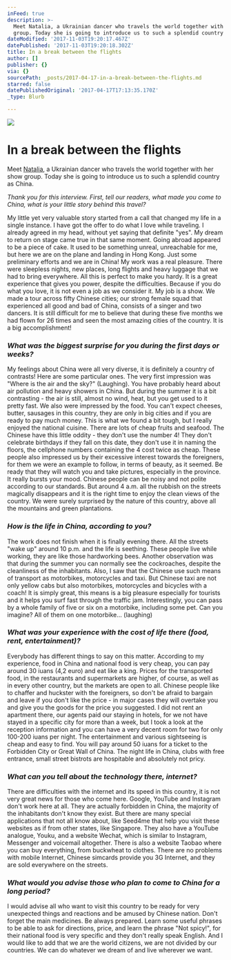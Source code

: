 ```yaml
---
inFeed: true
description: >-
  Meet Natalia, a Ukrainian dancer who travels the world together with her show
  group. Today she is going to introduce us to such a splendid country as China.
dateModified: '2017-11-03T19:20:17.467Z'
datePublished: '2017-11-03T19:20:18.302Z'
title: In a break between the flights
author: []
publisher: {}
via: {}
sourcePath: _posts/2017-04-17-in-a-break-between-the-flights.md
starred: false
datePublishedOriginal: '2017-04-17T17:13:35.170Z'
_type: Blurb

---
```

![](https://the-grid-user-content.s3-us-west-2.amazonaws.com/6f0f9a31-a09c-425a-967b-eca3383f5ddf.jpg)

# **In a break between the flights**

Meet [Natalia][0], a Ukrainian dancer who travels the world together with her show group. Today she is going to introduce us to such a splendid country as China.

_Thank you for this interview. First, tell our readers, what made you come to China, what is your little story behind this travel?_

My little yet very valuable story started from a call that changed my life in a single instance. I have got the offer to do what I love while traveling. I already agreed in my head, without yet saying that definite "yes". My dream to return on stage came true in that same moment. Going abroad appeared to be a piece of cake. It used to be something unreal, unreachable for me, but here we are on the plane and landing in Hong Kong. Just some preliminary efforts and we are in China! My work was a real pleasure. There were sleepless nights, new places, long flights and heavy luggage that we had to bring everywhere. All this is perfect to make you hardy. It is a great experience that gives you power, despite the difficulties. Because if you do what you love, it is not even a job as we consider it. My job is a show. We made a tour across fifty Chinese cities; our strong female squad that experienced all good and bad of China, consists of a singer and two dancers. It is still difficult for me to believe that during these five months we had flown for 26 times and seen the most amazing cities of the country. It is a big accomplishment!

### _What was the biggest surprise for you during the first days or weeks?_

My feelings about China were all very diverse, it is definitely a country of contrasts! Here are some particular ones. The very first impression was "Where is the air and the sky?" (Laughing). You have probably heard about air pollution and heavy showers in China. But during the summer it is a bit contrasting - the air is still, almost no wind, heat, but you get used to it pretty fast. We also were impressed by the food. You can't expect cheeses, butter, sausages in this country, they are only in big cities and if you are ready to pay much money. This is what we found a bit tough, but I really enjoyed the national cuisine. There are lots of cheap fruits and seafood. The Chinese have this little oddity - they don't use the number 4! They don't celebrate birthdays if they fall on this date, they don't use it in naming the floors, the cellphone numbers containing the 4 cost twice as cheap. These people also impressed us by their excessive interest towards the foreigners, for them we were an example to follow, in terms of beauty, as it seemed. Be ready that they will watch you and take pictures, especially in the province. It really bursts your mood. Chinese people can be noisy and not polite according to our standards. But around 4 a.m. all the rubbish on the streets magically disappears and it is the right time to enjoy the clean views of the country. We were surely surprised by the nature of this country, above all the mountains and green plantations.

### _How is the life in China, according to you?_

The work does not finish when it is finally evening there. All the streets "wake up" around 10 p.m. and the life is seething. These people live while working, they are like those hardworking bees. Another observation was that during the summer you can normally see the cockroaches, despite the cleanliness of the inhabitants. Also, I saw that the Chinese use such means of transport as motorbikes, motorcycles and taxi. But Chinese taxi are not only yellow cabs but also motorbikes, motorcycles and bicycles with a coach! It is simply great, this means is a big pleasure especially for tourists and it helps you surf fast through the traffic jam. Interestingly, you can pass by a whole family of five or six on a motorbike, including some pet. Can you imagine? All of them on one motorbike... (laughing)

### _What was your experience with the cost of life there (food, rent, entertainment)?_

Everybody has different things to say on this matter. According to my experience, food in China and national food is very cheap, you can pay around 30 iuans (4,2 euro) and eat like a king. Prices for the transported food, in the restaurants and supermarkets are higher, of course, as well as in every other country, but the markets are open to all. Chinese people like to chaffer and huckster with the foreigners, so don't be afraid to bargain and leave if you don't like the price - in major cases they will overtake you and give you the goods for the price you suggested. I did not rent an apartment there, our agents paid our staying in hotels, for we not have stayed in a specific city for more than a week, but I took a look at the reception information and you can have a very decent room for two for only 100-200 iuans per night. The entertainment and various sightseeing is cheap and easy to find. You will pay around 50 iuans for a ticket to the Forbidden City or Great Wall of China. The night life in China, clubs with free entrance, small street bistrots are hospitable and absolutely not pricy.

### _What can you tell about the technology there, internet?_

There are difficulties with the internet and its speed in this country, it is not very great news for those who come here. Google, YouTube and Instagram don't work here at all. They are actually forbidden in China, the majority of the inhabitants don't know they exist. But there are many special applications that not all know about, like Seed4me that help you visit these websites as if from other states, like Singapore. They also have a YouTube analogue, Youku, and a website Wechat, which is similar to Instagram, Messenger and voicemail altogether. There is also a website Taobao where you can buy everything, from buckwheat to clothes. There are no problems with mobile Internet, Chinese simcards provide you 3G Internet, and they are sold everywhere on the streets.

### _What would you advise those who plan to come to China for a long period?_

I would advise all who want to visit this country to be ready for very unexpected things and reactions and be amused by Chinese nation. Don't forget the main medicines. Be always prepared. Learn some useful phrases to be able to ask for directions, price, and learn the phrase "Not spicy!", for their national food is very specific and they don't really speak English. And I would like to add that we are the world citizens, we are not divided by our countries. We can do whatever we dream of and live wherever we want.

[0]: https://www.instagram.com/zagurskaya_nata/?hl=en